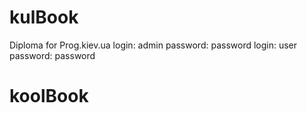 # kulBook
Diploma for Prog.kiev.ua
login: admin
password: password
login: user
password: password
# koolBook
